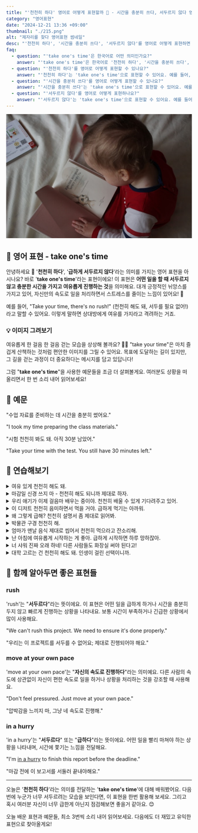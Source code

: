 ```yaml
---
title: "'천천히 하다' 영어로 어떻게 표현할까 🐌 - 시간을 충분히 쓰다, 서두르지 않다 영어로"
category: "영어표현"
date: "2024-12-21 13:36 +09:00"
thumbnail: "./215.png"
alt: "제자리를 찾다 영어표현 썸네일"
desc: "'천천히 하다', '시간을 충분히 쓰다', '서두르지 않다'를 영어로 어떻게 표현하면 좋을까요? '이 문제는 천천히 해도 괜찮아', '시험 준비는 시간을 충분히 써야 해', '이 프로젝트는 서두르지 말고 천천히 진행해' 등을 영어로 표현하는 법을 배워봅시다. 다양한 예문을 통해서 연습하고 본인의 표현으로 만들어 보세요."
faq:
  - question: "'take one's time'은 한국어로 어떤 의미인가요?"
    answer: "'take one's time'은 한국어로 '천천히 하다', '시간을 충분히 쓰다', '서두르지 않다' 등으로 번역될 수 있어요. 어떤 일을 할 때 급하지 않게 여유를 가지고 진행하는 것을 의미해요."
  - question: "'천천히 하다'를 영어로 어떻게 표현할 수 있나요?"
    answer: "'천천히 하다'는 'take one's time'으로 표현할 수 있어요. 예를 들어, '이 문제는 천천히 해도 괜찮아'는 'You can take your time with this problem'으로 말할 수 있어요."
  - question: "'시간을 충분히 쓰다'를 영어로 어떻게 표현할 수 있나요?"
    answer: "'시간을 충분히 쓰다'는 'take one's time'으로 표현할 수 있어요. 예를 들어, '시험 준비는 시간을 충분히 써야 해'는 'You should take your time preparing for the exam'으로 말할 수 있어요."
  - question: "'서두르지 않다'를 영어로 어떻게 표현하나요?"
    answer: "'서두르지 않다'는 'take one's time'으로 표현할 수 있어요. 예를 들어, '이 프로젝트는 서두르지 말고 천천히 진행해'는 'Take your time with this project'로 표현할 수 있어요."
---
```


![기찻길과 마을](./215-1.jpg)

## 🌟 영어 표현 - take one's time

안녕하세요 👋 '**천천히 하다**', '**급하게 서두르지 않다**'라는 의미를 가지는 영어 표현을 아시나요? 바로 '**take one's time**'라는 표현이에요! 이 표현은 **어떤 일을 할 때 서두르지 않고 충분한 시간을 가지고 여유롭게 진행하는 것**을 의미해요. 대개 긍정적인 뉘앙스를 가지고 있어, 자신만의 속도로 일을 처리하면서 스트레스를 줄이는 느낌이 있어요! 🌼

예를 들어, "Take your time, there's no rush!" (천천히 해도 돼, 서두를 필요 없어!)라고 말할 수 있어요. 이렇게 말하면 상대방에게 여유를 가지라고 격려하는 거죠.

<div 
  data-inline-banner="🎉 새해에는 스픽 AI와 함께 영어 공부하자" 
  data-inline-banner-subtext="설날 특별 할인으로 60%할인 + 추가 7만원 할인! (~2/3)" 
  data-inline-banner-link="https://app.usespeak.com/kr-ko/sale/kr-affiliate-special/?ref=engple-inline"
  data-inline-banner-caption="해당 링크를 통해 구매시 일정액의 수수료를 지급받습니다.">
</div>

### 💡 이미지 그려보기

여유롭게 한 걸음 한 걸음 걷는 모습을 상상해 볼까요? 🚶‍♂️ "take your time"은 마치 즐겁게 산책하는 것처럼 편안한 이미지를 그릴 수 있어요. 목표에 도달하는 길이 있지만, 그 길을 걷는 과정이 더 중요하다는 메시지를 담고 있답니다!

그럼 "**take one's time**"을 사용한 예문들을 조금 더 살펴볼게요. 여러분도 상황을 떠올리면서 한 번 소리 내어 읽어보세요!

## 📖 예문

"수업 자료를 준비하는 데 시간을 충분히 썼어요."

"I took my time preparing the class materials."

"시험 천천히 봐도 돼. 아직 30분 남았어."

"Take your time with the test. You <a herf="/blog/in-english/254.still/">still</a> have 30 minutes left."

## 💬 연습해보기

<details>
<summary>여유 있게 천천히 해도 돼.</summary>
<span>Just relax and take your time.</span>
</details>

<details>
<summary>마감일 신경 쓰지 마 - 천천히 해도 되니까 제대로 하자.</summary>
<span>Don't <a href="/blog/in-english/209.worry-about/">worry about</a> the deadline - take your time and do it right.</span>
</details>

<details>
<summary>우리 애기가 이제 걸음마 배우는 중이야. 천천히 배울 수 있게 기다려주고 있어.</summary>
<span>The baby's just <a href="/blog/in-english/245.learn/">learning</a> to walk. We're letting her take her time with it.</span>
</details>

<details>
<summary>이 디저트 천천히 음미하면서 먹을 거야. 급하게 먹기는 아까워.</summary>
<span>I'm gonna take my time enjoying this dessert. It's too good to rush.</span>
</details>

<details>
<summary>왜 그렇게 급해? 천천히 설명서 좀 제대로 읽어봐.</summary>
<span>Why are you rushing? Take your time and read the instructions carefully.</span>
</details>

<details>
<summary>박물관 구경 천천히 해.</summary>
<span>Take your time looking around the museum. </span>
</details>

<details>
<summary>엄마가 맨날 음식 제대로 씹어서 천천히 먹으라고 잔소리해.</summary>
<span>Mom always tells me to take my time chewing my food properly.</span>
</details>

<details>
<summary>난 아침에 여유롭게 시작하는 게 좋아. 급하게 시작하면 하루 망하잖아.</summary>
<span>I like to take my time in the morning. Nothing worse than starting the day rushed.</span>
</details>

<details>
<summary>너 샤워 진짜 오래 하네! 다른 사람들도 화장실 써야 된다고!</summary>
<span>You're taking your sweet time with that shower! Other people need to use the bathroom too!</span>
</details>

<details>
<summary>대학 고르는 건 천천히 해도 돼. 인생이 걸린 선택이니까.</summary>
<span>Take your time choosing a college. It's a big decision.</span>
</details>

## 🤝 함께 알아두면 좋은 표현들

### rush

'rush'는 "**서두르다**"라는 뜻이에요. 이 표현은 어떤 일을 급하게 하거나 시간을 충분히 두지 않고 빠르게 진행하는 상황을 나타내요. 보통 시간이 부족하거나 긴급한 상황에서 많이 사용해요.

"We can't rush this project. We need to ensure it's done properly."

"우리는 이 프로젝트를 서두를 수 없어요; 제대로 진행되어야 해요."

### move at your own pace

'move at your own pace'는 "**자신의 속도로 진행하다**"라는 의미예요. 다른 사람의 속도에 상관없이 자신이 편한 속도로 일을 하거나 상황을 처리하는 것을 강조할 때 사용해요.

"Don't feel pressured. Just move at your own pace."

"압박감을 느끼지 마, 그냥 네 속도로 진행해."

### in a hurry

'in a hurry'는 "**서두르다**" 또는 "**급하다**"라는 뜻이에요. 어떤 일을 빨리 마쳐야 하는 상황을 나타내며, 시간에 쫓기는 느낌을 전달해요.

"I'm [in a hurry](/blog/in-english/174.in-a-hurry/) to finish this report before the deadline."

"마감 전에 이 보고서를 서둘러 끝내야해요."

---

오늘은 '**천천히 하다**'라는 의미를 전달하는 '**take one's time**'에 대해 배워봤어요. 다음번에 누군가 너무 서두르려는 모습을 보인다면, 이 표현을 한번 활용해 보세요. 그리고 혹시 여러분 자신이 너무 급한게 아닌지 점검해보면 좋을거 같아요. 😊

오늘 배운 표현과 예문들, 최소 3번씩 소리 내어 읽어보세요. 다음에도 더 재밌고 유익한 표현으로 찾아올게요!
